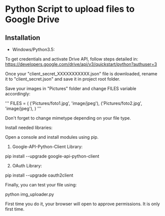 # Python Script to upload files to Google Drive

## Installation

- Windows/Python3.5:

To get credentials and activate Drive API, follow steps detailed in: https://developers.google.com/drive/api/v3/quickstart/python?authuser=3

Once your "client_secret_XXXXXXXXXXX.json" file is downloaded, rename it to "client_secret.json" and save it in project root folder.

Save your images in "Pictures" folder and change FILES variable accordingly:

'''
FILES = (
    ('Pictures/foto1.jpg', 'image/jpeg'),
    ('Pictures/foto2.jpg', 'image/jpeg'),
)
'''

Don't forget to change mimetype depending on your file type.

Install needed libraries:

Open a console and install modules using pip.

1) Google-API-Python-Client Library:

pip install --upgrade google-api-python-client

2) OAuth Library:

pip install --upgrade oauth2client

Finally, you can test your file using:

python img_uploader.py

First time you do it, your browser will open to approve permissions. It is only first time.